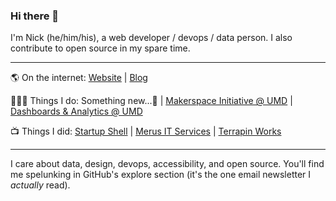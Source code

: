 ### Hi there 👋

I'm Nick (he/him/his), a web developer / devops / data person. I also contribute to open source in my spare time.

---

🌎 On the internet: [Website](https://nbent.ly) | [Blog](https://blog.nbent.ly)

👨🏻‍💻 Things I do: Something new...🌱 | [Makerspace Initiative @ UMD](https://makerspace.umd.edu) | [Dashboards & Analytics @ UMD](https://analytics.umd.edu)

📺 Things I did: [Startup Shell](https://startupshell.org) | [Merus IT Services](https://merus.it) | [Terrapin Works](https://terrapinworks.umd.edu)

---

I care about data, design, devops, accessibility, and open source. You'll find me spelunking in GitHub's explore section (it's the one email newsletter I _actually_ read).

<!--
**nbently/nbently** is a ✨ _special_ ✨ repository because its `README.md` (this file) appears on your GitHub profile.

Here are some ideas to get you started:

- 🔭 I’m currently working on ...
- 🌱 I’m currently learning ...
- 👯 I’m looking to collaborate on ...
- 🤔 I’m looking for help with ...
- 💬 Ask me about ...
- 📫 How to reach me: ...
- 😄 Pronouns: ...
- ⚡ Fun fact: ...
-->
